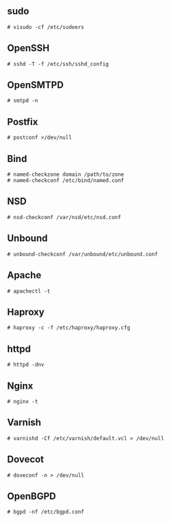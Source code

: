 ## sudo

~~~
# visudo -cf /etc/sudoers
~~~

## OpenSSH

~~~
# sshd -T -f /etc/ssh/sshd_config
~~~

## OpenSMTPD


~~~
# smtpd -n

~~~

## Postfix

~~~
# postconf >/dev/null

~~~

## Bind

~~~
# named-checkzone domain /path/to/zone
# named-checkconf /etc/bind/named.conf

~~~

## NSD

~~~
# nsd-checkconf /var/nsd/etc/nsd.conf

~~~

## Unbound

~~~
# unbound-checkconf /var/unbound/etc/unbound.conf

~~~

## Apache

~~~
# apachectl -t
~~~

## Haproxy

~~~
# haproxy -c -f /etc/haproxy/haproxy.cfg

~~~

## httpd

~~~
# httpd -dnv

~~~

## Nginx

~~~
# nginx -t

~~~

## Varnish

~~~
# varnishd -Cf /etc/varnish/default.vcl > /dev/null

~~~

## Dovecot

~~~
# doveconf -n > /dev/null
~~~

## OpenBGPD

~~~
# bgpd -nf /etc/bgpd.conf
~~~
